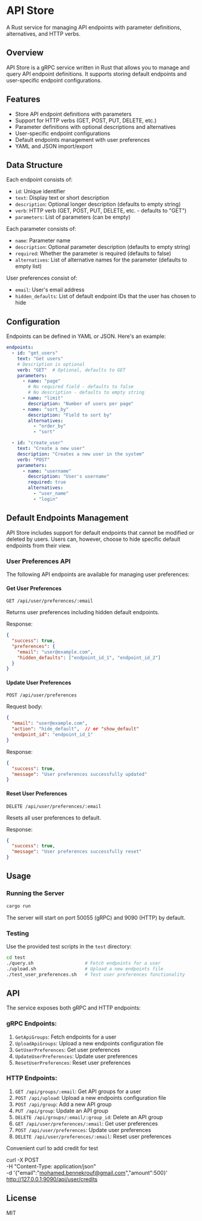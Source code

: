 # API Store

A Rust service for managing API endpoints with parameter definitions, alternatives, and HTTP verbs.

## Overview

API Store is a gRPC service written in Rust that allows you to manage and query API endpoint definitions. It supports storing default endpoints and user-specific endpoint configurations.

## Features

- Store API endpoint definitions with parameters
- Support for HTTP verbs (GET, POST, PUT, DELETE, etc.)
- Parameter definitions with optional descriptions and alternatives
- User-specific endpoint configurations
- Default endpoints management with user preferences
- YAML and JSON import/export

## Data Structure

Each endpoint consists of:

- `id`: Unique identifier
- `text`: Display text or short description
- `description`: Optional longer description (defaults to empty string)
- `verb`: HTTP verb (GET, POST, PUT, DELETE, etc. - defaults to "GET")
- `parameters`: List of parameters (can be empty)

Each parameter consists of:

- `name`: Parameter name
- `description`: Optional parameter description (defaults to empty string)
- `required`: Whether the parameter is required (defaults to false)
- `alternatives`: List of alternative names for the parameter (defaults to empty list)

User preferences consist of:

- `email`: User's email address
- `hidden_defaults`: List of default endpoint IDs that the user has chosen to hide

## Configuration

Endpoints can be defined in YAML or JSON. Here's an example:

```yaml
endpoints:
  - id: "get_users"
    text: "Get users"
    # Description is optional
    verb: "GET"  # Optional, defaults to GET
    parameters:
      - name: "page"
        # No required field - defaults to false
        # No description - defaults to empty string
      - name: "limit"
        description: "Number of users per page"
      - name: "sort_by"
        description: "Field to sort by"
        alternatives:
          - "order_by"
          - "sort"

  - id: "create_user"
    text: "Create a new user"
    description: "Creates a new user in the system"
    verb: "POST"
    parameters:
      - name: "username"
        description: "User's username"
        required: true
        alternatives:
          - "user_name"
          - "login"
```

## Default Endpoints Management

API Store includes support for default endpoints that cannot be modified or deleted by users. Users can, however, choose to hide specific default endpoints from their view.

### User Preferences API

The following API endpoints are available for managing user preferences:

#### Get User Preferences

```
GET /api/user/preferences/:email
```

Returns user preferences including hidden default endpoints.

Response:
```json
{
  "success": true,
  "preferences": {
    "email": "user@example.com",
    "hidden_defaults": ["endpoint_id_1", "endpoint_id_2"]
  }
}
```

#### Update User Preferences

```
POST /api/user/preferences
```

Request body:
```json
{
  "email": "user@example.com",
  "action": "hide_default",  // or "show_default"
  "endpoint_id": "endpoint_id_1"
}
```

Response:
```json
{
  "success": true,
  "message": "User preferences successfully updated"
}
```

#### Reset User Preferences

```
DELETE /api/user/preferences/:email
```

Resets all user preferences to default.

Response:
```json
{
  "success": true,
  "message": "User preferences successfully reset"
}
```

## Usage

### Running the Server

```bash
cargo run
```

The server will start on port 50055 (gRPC) and 9090 (HTTP) by default.

### Testing

Use the provided test scripts in the `test` directory:

```bash
cd test
./query.sh                   # Fetch endpoints for a user
./upload.sh                  # Upload a new endpoints file
./test_user_preferences.sh   # Test user preferences functionality
```

## API

The service exposes both gRPC and HTTP endpoints:

### gRPC Endpoints:

1. `GetApiGroups`: Fetch endpoints for a user
2. `UploadApiGroups`: Upload a new endpoints configuration file
3. `GetUserPreferences`: Get user preferences
4. `UpdateUserPreferences`: Update user preferences
5. `ResetUserPreferences`: Reset user preferences

### HTTP Endpoints:

1. `GET /api/groups/:email`: Get API groups for a user
2. `POST /api/upload`: Upload a new endpoints configuration file
3. `POST /api/group`: Add a new API group
4. `PUT /api/group`: Update an API group
5. `DELETE /api/groups/:email/:group_id`: Delete an API group
6. `GET /api/user/preferences/:email`: Get user preferences
7. `POST /api/user/preferences`: Update user preferences
8. `DELETE /api/user/preferences/:email`: Reset user preferences


Convenient curl to add credit for test 

curl -X POST \
  -H "Content-Type: application/json" \
  -d '{"email":"mohamed.bennekrouf@gmail.com","amount":500}' \
  http://127.0.0.1:9090/api/user/credits

## License

MIT

